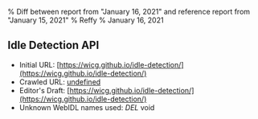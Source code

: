 % Diff between report from "January 16, 2021" and reference report from "January 15, 2021"
% Reffy
% January 16, 2021

## Idle Detection API

- Initial URL: [https://wicg.github.io/idle-detection/](https://wicg.github.io/idle-detection/)
- Crawled URL: [undefined](undefined)
- Editor's Draft: [https://wicg.github.io/idle-detection/](https://wicg.github.io/idle-detection/)
- Unknown WebIDL names used: *DEL* void


